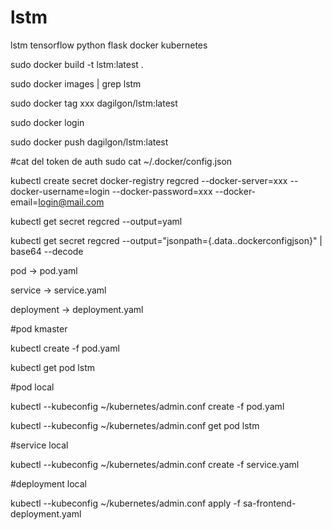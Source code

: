 # lstm
lstm tensorflow python flask docker kubernetes


sudo docker build -t lstm:latest .

sudo docker images | grep lstm

sudo docker tag xxx dagilgon/lstm:latest

sudo docker login

sudo docker push dagilgon/lstm:latest


#cat del token de auth
sudo cat ~/.docker/config.json


kubectl create secret docker-registry regcred --docker-server=xxx --docker-username=login --docker-password=xxx --docker-email=login@mail.com

kubectl get secret regcred --output=yaml

kubectl get secret regcred --output="jsonpath={.data.\.dockerconfigjson}" | base64 --decode

pod -> pod.yaml

service -> service.yaml

deployment -> deployment.yaml

#pod kmaster

kubectl create -f pod.yaml

kubectl get pod lstm

#pod local

kubectl --kubeconfig ~/kubernetes/admin.conf create -f pod.yaml

kubectl --kubeconfig ~/kubernetes/admin.conf  get pod lstm

#service local

kubectl --kubeconfig ~/kubernetes/admin.conf create -f service.yaml

#deployment local

kubectl --kubeconfig ~/kubernetes/admin.conf apply -f sa-frontend-deployment.yaml
